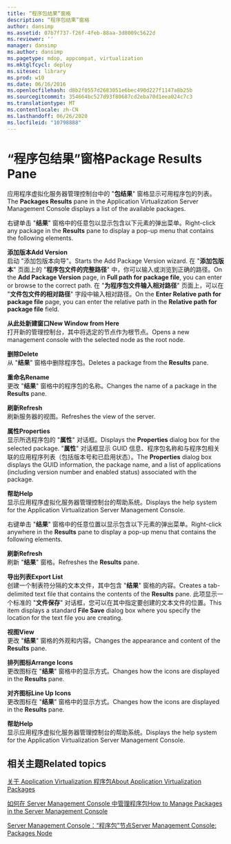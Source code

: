 ```yaml
---
title: “程序包结果”窗格
description: “程序包结果”窗格
author: dansimp
ms.assetid: 07b7f737-f26f-4feb-88aa-3d8009c5622d
ms.reviewer: ''
manager: dansimp
ms.author: dansimp
ms.pagetype: mdop, appcompat, virtualization
ms.mktglfcycl: deploy
ms.sitesec: library
ms.prod: w10
ms.date: 06/16/2016
ms.openlocfilehash: d8b2f0557d2683051e6bec490d227f1147a8b25b
ms.sourcegitcommit: 354664bc527d93f80687cd2eba70d1eea024c7c3
ms.translationtype: MT
ms.contentlocale: zh-CN
ms.lasthandoff: 06/26/2020
ms.locfileid: "10798888"
---
```

# <span data-ttu-id="e3529-103">“程序包结果”窗格</span><span class="sxs-lookup"><span data-stu-id="e3529-103">Package Results Pane</span></span>


<span data-ttu-id="e3529-104">应用程序虚拟化服务器管理控制台中的 "**包结果**" 窗格显示可用程序包的列表。</span><span class="sxs-lookup"><span data-stu-id="e3529-104">The **Packages Results** pane in the Application Virtualization Server Management Console displays a list of the available packages.</span></span>

<span data-ttu-id="e3529-105">右键单击 "**结果**" 窗格中的任意包以显示包含以下元素的弹出菜单。</span><span class="sxs-lookup"><span data-stu-id="e3529-105">Right-click any package in the **Results** pane to display a pop-up menu that contains the following elements.</span></span>

<a href="" id="add-version"></a>**<span data-ttu-id="e3529-106">添加版本</span><span class="sxs-lookup"><span data-stu-id="e3529-106">Add Version</span></span>**  
<span data-ttu-id="e3529-107">启动 "添加包版本向导"。</span><span class="sxs-lookup"><span data-stu-id="e3529-107">Starts the Add Package Version wizard.</span></span> <span data-ttu-id="e3529-108">在 "**添加包版本**" 页面上的 "**程序包文件的完整路径**" 中，你可以输入或浏览到正确的路径。</span><span class="sxs-lookup"><span data-stu-id="e3529-108">On the **Add Package Version** page, in **Full path for package file**, you can enter or browse to the correct path.</span></span> <span data-ttu-id="e3529-109">在 "**为程序包文件输入相对路径**" 页面上，可以在 "**文件包文件的相对路径**" 字段中输入相对路径。</span><span class="sxs-lookup"><span data-stu-id="e3529-109">On the **Enter Relative path for package file** page, you can enter the relative path in the **Relative path for package file** field.</span></span>

<a href="" id="new-window-from-here"></a>**<span data-ttu-id="e3529-110">从此处新建窗口</span><span class="sxs-lookup"><span data-stu-id="e3529-110">New Window from Here</span></span>**  
<span data-ttu-id="e3529-111">打开新的管理控制台，其中将选定的节点作为根节点。</span><span class="sxs-lookup"><span data-stu-id="e3529-111">Opens a new management console with the selected node as the root node.</span></span>

<a href="" id="delete"></a>**<span data-ttu-id="e3529-112">删除</span><span class="sxs-lookup"><span data-stu-id="e3529-112">Delete</span></span>**  
<span data-ttu-id="e3529-113">从 "**结果**" 窗格中删除程序包。</span><span class="sxs-lookup"><span data-stu-id="e3529-113">Deletes a package from the **Results** pane.</span></span>

<a href="" id="rename"></a>**<span data-ttu-id="e3529-114">重命名</span><span class="sxs-lookup"><span data-stu-id="e3529-114">Rename</span></span>**  
<span data-ttu-id="e3529-115">更改 "**结果**" 窗格中的程序包的名称。</span><span class="sxs-lookup"><span data-stu-id="e3529-115">Changes the name of a package in the **Results** pane.</span></span>

<a href="" id="refresh"></a>**<span data-ttu-id="e3529-116">刷新</span><span class="sxs-lookup"><span data-stu-id="e3529-116">Refresh</span></span>**  
<span data-ttu-id="e3529-117">刷新服务器的视图。</span><span class="sxs-lookup"><span data-stu-id="e3529-117">Refreshes the view of the server.</span></span>

<a href="" id="properties"></a>**<span data-ttu-id="e3529-118">属性</span><span class="sxs-lookup"><span data-stu-id="e3529-118">Properties</span></span>**  
<span data-ttu-id="e3529-119">显示所选程序包的 "**属性**" 对话框。</span><span class="sxs-lookup"><span data-stu-id="e3529-119">Displays the **Properties** dialog box for the selected package.</span></span> <span data-ttu-id="e3529-120">"**属性**" 对话框显示 GUID 信息、程序包名称和与程序包相关联的应用程序列表（包括版本号和已启用状态）。</span><span class="sxs-lookup"><span data-stu-id="e3529-120">The **Properties** dialog box displays the GUID information, the package name, and a list of applications (including version number and enabled status) associated with the package.</span></span>

<a href="" id="help"></a>**<span data-ttu-id="e3529-121">帮助</span><span class="sxs-lookup"><span data-stu-id="e3529-121">Help</span></span>**  
<span data-ttu-id="e3529-122">显示应用程序虚拟化服务器管理控制台的帮助系统。</span><span class="sxs-lookup"><span data-stu-id="e3529-122">Displays the help system for the Application Virtualization Server Management Console.</span></span>

<span data-ttu-id="e3529-123">右键单击 "**结果**" 窗格中的任意位置以显示包含以下元素的弹出菜单。</span><span class="sxs-lookup"><span data-stu-id="e3529-123">Right-click anywhere in the **Results** pane to display a pop-up menu that contains the following elements.</span></span>

<a href="" id="refresh"></a>**<span data-ttu-id="e3529-124">刷新</span><span class="sxs-lookup"><span data-stu-id="e3529-124">Refresh</span></span>**  
<span data-ttu-id="e3529-125">刷新 "**结果**" 窗格。</span><span class="sxs-lookup"><span data-stu-id="e3529-125">Refreshes the **Results** pane.</span></span>

<a href="" id="export-list"></a>**<span data-ttu-id="e3529-126">导出列表</span><span class="sxs-lookup"><span data-stu-id="e3529-126">Export List</span></span>**  
<span data-ttu-id="e3529-127">创建一个制表符分隔的文本文件，其中包含 "**结果**" 窗格的内容。</span><span class="sxs-lookup"><span data-stu-id="e3529-127">Creates a tab-delimited text file that contains the contents of the **Results** pane.</span></span> <span data-ttu-id="e3529-128">此项显示一个标准的 "**文件保存**" 对话框，您可以在其中指定要创建的文本文件的位置。</span><span class="sxs-lookup"><span data-stu-id="e3529-128">This item displays a standard **File Save** dialog box where you specify the location for the text file you are creating.</span></span>

<a href="" id="view"></a>**<span data-ttu-id="e3529-129">视图</span><span class="sxs-lookup"><span data-stu-id="e3529-129">View</span></span>**  
<span data-ttu-id="e3529-130">更改 "**结果**" 窗格的外观和内容。</span><span class="sxs-lookup"><span data-stu-id="e3529-130">Changes the appearance and content of the **Results** pane.</span></span>

<a href="" id="arrange-icons"></a>**<span data-ttu-id="e3529-131">排列图标</span><span class="sxs-lookup"><span data-stu-id="e3529-131">Arrange Icons</span></span>**  
<span data-ttu-id="e3529-132">更改图标在 "**结果**" 窗格中的显示方式。</span><span class="sxs-lookup"><span data-stu-id="e3529-132">Changes how the icons are displayed in the **Results** pane.</span></span>

<a href="" id="line-up-icons"></a>**<span data-ttu-id="e3529-133">对齐图标</span><span class="sxs-lookup"><span data-stu-id="e3529-133">Line Up Icons</span></span>**  
<span data-ttu-id="e3529-134">更改图标在 "**结果**" 窗格中的显示方式。</span><span class="sxs-lookup"><span data-stu-id="e3529-134">Changes how the icons are displayed in the **Results** pane.</span></span>

<a href="" id="help"></a>**<span data-ttu-id="e3529-135">帮助</span><span class="sxs-lookup"><span data-stu-id="e3529-135">Help</span></span>**  
<span data-ttu-id="e3529-136">显示应用程序虚拟化服务器管理控制台的帮助系统。</span><span class="sxs-lookup"><span data-stu-id="e3529-136">Displays the help system for the Application Virtualization Server Management Console.</span></span>

## <span data-ttu-id="e3529-137">相关主题</span><span class="sxs-lookup"><span data-stu-id="e3529-137">Related topics</span></span>


[<span data-ttu-id="e3529-138">关于 Application Virtualization 程序包</span><span class="sxs-lookup"><span data-stu-id="e3529-138">About Application Virtualization Packages</span></span>](about-application-virtualization-packages.md)

[<span data-ttu-id="e3529-139">如何在 Server Management Console 中管理程序包</span><span class="sxs-lookup"><span data-stu-id="e3529-139">How to Manage Packages in the Server Management Console</span></span>](how-to-manage-packages-in-the-server-management-console.md)

[<span data-ttu-id="e3529-140">Server Management Console：“程序包”节点</span><span class="sxs-lookup"><span data-stu-id="e3529-140">Server Management Console: Packages Node</span></span>](server-management-console-packages-node.md)

 

 





